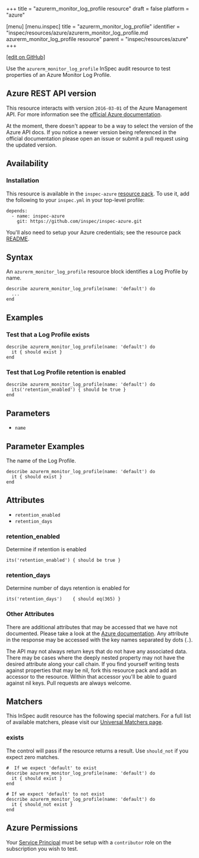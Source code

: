 +++
title = "azurerm_monitor_log_profile resource"
draft = false
platform = "azure"

[menu]
  [menu.inspec]
    title = "azurerm_monitor_log_profile"
    identifier = "inspec/resources/azure/azurerm_monitor_log_profile.md azurerm_monitor_log_profile resource"
    parent = "inspec/resources/azure"
+++

[\[edit on GitHub\]](https://github.com/inspec/inspec/blob/master/www/content/inspec/resources/azurerm_monitor_log_profile.md)

Use the `azurerm_monitor_log_profile` InSpec audit resource to test properties
of an Azure Monitor Log Profile.

## Azure REST API version

This resource interacts with version `2016-03-01` of the Azure Management API.
For more information see the [official Azure documentation](https://docs.microsoft.com/en-us/rest/api/monitor/logprofiles/get).

At the moment, there doesn't appear to be a way to select the version of the
Azure API docs. If you notice a newer version being referenced in the official
documentation please open an issue or submit a pull request using the updated
version.

## Availability

### Installation

This resource is available in the `inspec-azure` [resource
pack](/inspec/glossary/#resource-pack). To use it, add the
following to your `inspec.yml` in your top-level profile:

    depends:
      - name: inspec-azure
        git: https://github.com/inspec/inspec-azure.git

You'll also need to setup your Azure credentials; see the resource pack
[README](https://github.com/inspec/inspec-azure#inspec-for-azure).

## Syntax

An `azurerm_monitor_log_profile` resource block identifies a Log Profile by name.

    describe azurerm_monitor_log_profile(name: 'default') do
      ...
    end

## Examples

### Test that a Log Profile exists

    describe azurerm_monitor_log_profile(name: 'default') do
      it { should exist }
    end

### Test that Log Profile retention is enabled

    describe azurerm_monitor_log_profile(name: 'default') do
      its('retention_enabled') { should be true }
    end

## Parameters

- `name`

## Parameter Examples

The name of the Log Profile.

    describe azurerm_monitor_log_profile(name: 'default') do
      it { should exist }
    end

## Attributes

- `retention_enabled`
- `retention_days`

### retention_enabled

Determine if retention is enabled

    its('retention_enabled') { should be true }

### retention_days

Determine number of days retention is enabled for

    its('retention_days')    { should eq(365) }

### Other Attributes

There are additional attributes that may be accessed that we have not
documented. Please take a look at the [Azure documentation](#azure-rest-api-version).
Any attribute in the response may be accessed with the key names separated by
dots (`.`).

The API may not always return keys that do not have any associated data. There
may be cases where the deeply nested property may not have the desired
attribute along your call chain. If you find yourself writing tests against
properties that may be nil, fork this resource pack and add an accessor to the
resource. Within that accessor you'll be able to guard against nil keys. Pull
requests are always welcome.

## Matchers

This InSpec audit resource has the following special matchers. For a full list of
available matchers, please visit our [Universal Matchers
page](/inspec/matchers/).

### exists

The control will pass if the resource returns a result. Use `should_not` if you expect
zero matches.

    #  If we expect 'default' to exist
    describe azurerm_monitor_log_profile(name: 'default') do
      it { should exist }
    end

    # If we expect 'default' to not exist
    describe azurerm_monitor_log_profile(name: 'default') do
      it { should_not exist }
    end

## Azure Permissions

Your [Service
Principal](https://docs.microsoft.com/en-us/azure/azure-resource-manager/resource-group-create-service-principal-portal)
must be setup with a `contributor` role on the subscription you wish to test.
